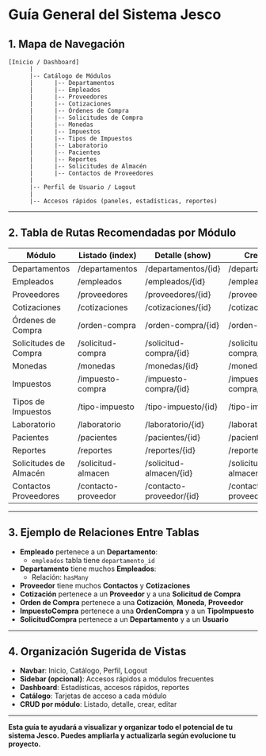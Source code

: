 # Guía General del Sistema Jesco

## 1. Mapa de Navegación

```
[Inicio / Dashboard]
      |
      |-- Catálogo de Módulos
      |      |-- Departamentos
      |      |-- Empleados 
      |      |-- Proveedores
      |      |-- Cotizaciones
      |      |-- Órdenes de Compra
      |      |-- Solicitudes de Compra
      |      |-- Monedas
      |      |-- Impuestos
      |      |-- Tipos de Impuestos
      |      |-- Laboratorio
      |      |-- Pacientes
      |      |-- Reportes
      |      |-- Solicitudes de Almacén
      |      |-- Contactos de Proveedores
      |
      |-- Perfil de Usuario / Logout
      |
      |-- Accesos rápidos (paneles, estadísticas, reportes)
```

---

## 2. Tabla de Rutas Recomendadas por Módulo

| Módulo                | Listado (index)         | Detalle (show)         | Crear (create)         | Editar (edit)          |
|-----------------------|------------------------|------------------------|------------------------|------------------------|
| Departamentos         | /departamentos         | /departamentos/{id}    | /departamentos/create  | /departamentos/{id}/edit |
| Empleados             | /empleados             | /empleados/{id}        | /empleados/create      | /empleados/{id}/edit     |
| Proveedores           | /proveedores           | /proveedores/{id}      | /proveedores/create    | /proveedores/{id}/edit   |
| Cotizaciones          | /cotizaciones          | /cotizaciones/{id}     | /cotizaciones/create   | /cotizaciones/{id}/edit  |
| Órdenes de Compra     | /orden-compra          | /orden-compra/{id}     | /orden-compra/create   | /orden-compra/{id}/edit  |
| Solicitudes de Compra | /solicitud-compra      | /solicitud-compra/{id} | /solicitud-compra/create | /solicitud-compra/{id}/edit |
| Monedas               | /monedas               | /monedas/{id}          | /monedas/create        | /monedas/{id}/edit        |
| Impuestos             | /impuesto-compra       | /impuesto-compra/{id}  | /impuesto-compra/create | /impuesto-compra/{id}/edit |
| Tipos de Impuestos    | /tipo-impuesto         | /tipo-impuesto/{id}    | /tipo-impuesto/create  | /tipo-impuesto/{id}/edit  |
| Laboratorio           | /laboratorio           | /laboratorio/{id}      | /laboratorio/create    | /laboratorio/{id}/edit    |
| Pacientes             | /pacientes             | /pacientes/{id}        | /pacientes/create      | /pacientes/{id}/edit      |
| Reportes              | /reportes              | /reportes/{id}         | /reportes/create       | /reportes/{id}/edit       |
| Solicitudes de Almacén| /solicitud-almacen     | /solicitud-almacen/{id}| /solicitud-almacen/create | /solicitud-almacen/{id}/edit |
| Contactos Proveedores | /contacto-proveedor    | /contacto-proveedor/{id}| /contacto-proveedor/create | /contacto-proveedor/{id}/edit |

---

## 3. Ejemplo de Relaciones Entre Tablas

- **Empleado** pertenece a un **Departamento**:
  - `empleados` tabla tiene `departamento_id`
- **Departamento** tiene muchos **Empleados**:
  - Relación: `hasMany`
- **Proveedor** tiene muchos **Contactos** y **Cotizaciones**
- **Cotización** pertenece a un **Proveedor** y a una **Solicitud de Compra**
- **Orden de Compra** pertenece a una **Cotización**, **Moneda**, **Proveedor**
- **ImpuestoCompra** pertenece a una **OrdenCompra** y a un **TipoImpuesto**
- **SolicitudCompra** pertenece a un **Departamento** y a un **Usuario**

---

## 4. Organización Sugerida de Vistas

- **Navbar**: Inicio, Catálogo, Perfil, Logout
- **Sidebar (opcional)**: Accesos rápidos a módulos frecuentes
- **Dashboard**: Estadísticas, accesos rápidos, reportes
- **Catálogo**: Tarjetas de acceso a cada módulo
- **CRUD por módulo**: Listado, detalle, crear, editar

---

**Esta guía te ayudará a visualizar y organizar todo el potencial de tu sistema Jesco. Puedes ampliarla y actualizarla según evolucione tu proyecto.**
